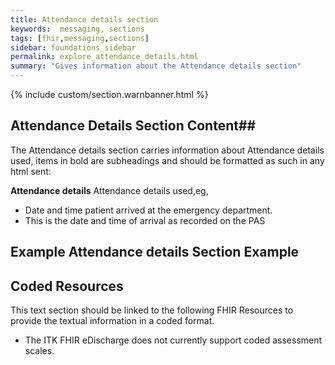```yaml
---
title: Attendance details section
keywords:  messaging, sections
tags: [fhir,messaging,sections]
sidebar: foundations_sidebar
permalink: explore_attendance_details.html
summary: "Gives information about the Attendance details section"
---
```


{% include custom/section.warnbanner.html %}

## Attendance Details Section Content##
The Attendance details section carries information about Attendance details used, items in bold are subheadings and should be formatted as such in any html sent:

**Attendance details** Attendance details used,eg,

- Date and time patient arrived at the emergency department.
- This is the date and time of arrival as recorded on the PAS

## Example Attendance details Section Example ##

<script src="https://gist.github.com/IOPS-DEV/661246335c1771029116eda10ec1f54b.js"></script>

## Coded Resources ##

This text section should be linked to the following FHIR Resources to provide the textual information in a coded format.

- The ITK FHIR eDischarge does not currently support coded assessment scales.






